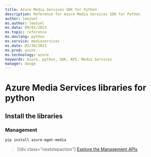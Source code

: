 ```yaml
---
title: Azure Media Services SDK for Python
description: Reference for Azure Media Services SDK for Python
author: lmazuel
ms.author: lmazuel
ms.data: 09/01/2023
ms.topic: reference
ms.devlang: python
ms.service: mediaservices
ms.date: 03/30/2023
ms.prod: azure
ms.technology: azure
keywords: Azure, python, SDK, API, Media Services
manager: douge
---
```

# Azure Media Services libraries for python

## Install the libraries


### Management

```bash
pip install azure-mgmt-media
```
> [!div class="nextstepaction"]
> [Explore the Management APIs](/python/api/overview/azure/mediaservices/management)